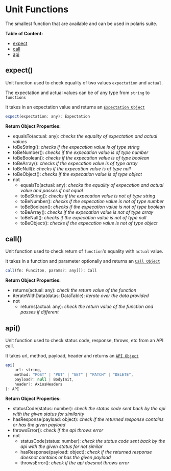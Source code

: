 # Unit Functions

The smallest function that are available and can be used in polaris suite.

__Table of Content:__

- [expect](#expect)
- [call](#call)
- [api](#api)

## expect()

Unit function used to check equality of two values `expectation` and `actual`.

The expectation and actual values can be of any type from `string` to `functions`

It takes in an expectation value and returns an [`Expectation Object`](/typescript.md?id=expectation-object)

```js
expect(expectation: any): Expectation
```

__Return Object Properties:__
- equalsTo(actual: any): _checks the equality of expectation and actual values_
- toBeString(): _checks if the expecation value is of type string_
- toBeNumber(): _checks if the expecation value is of type number_
- toBeBoolean(): _checks if the expecation value is of type boolean_
- toBeArray(): _checks if the expecation value is of type array_
- toBeNull(): _checks if the expecation value is of type null_
- toBeObject(): _checks if the expecation value is of type object_
- not
    - equalsTo(actual: any): _checks the equality of expecation and actual value and passes if not equal_
    - toBeString(): _checks if the expecation value is not of type string_
    - toBeNumber(): _checks if the expecation value is not of type number_
    - toBeBoolean(): _checks if the expecation value is not of type boolean_
    - toBeArray(): _checks if the expecation value is not of type array_
    - toBeNull(): _checks if the expecation value is not of type null_
    - toBeObject(): _checks if the expecation value is not of type object_

## call()

Unit function used to check return of `function`'s equality with `actual` value.

It takes in a function and parameter optionally and returns an [`Call Object`](/typescript?id=call-object)

```js
call(fn: Funciton, params?: any[]): Call
```

__Return Object Properties:__
- returns(actual: any): _check the return value of the function_
- iterateWithData(datas: DataTable): _iterate over the data provided_
- not
    - returns(actual: any): _check the return value of the function and passes if different_


## api()

Unit function used to check status code, response, throws, etc from an API call.

It takes url, method, payload, header and returns an [`API Object`](/typescript.md?id=api-object)

```js
api(
    url: string, 
    method: "POST" | "PUT" | "GET" | "PATCH" | "DELETE", 
    payload?: null | BodyInit, 
    header?: AxiosHeaders 
): API
```

__Return Object Properties:__
- statusCode(status: number): _check the status code sent back by the api with the given status for similarity_
- hasResponse(payload: object): _check if the returned response contains or has the given payload_
- throwsError(): _check if the api throws error_
- not
    - statusCode(status: number): _check the status code sent back by the api with the given status for not similar_
    - hasResponse(payload: object): _check if the returned response doesnot contains or has the given payload_
    - throwsError(): _check if the api doesnot throws error_


